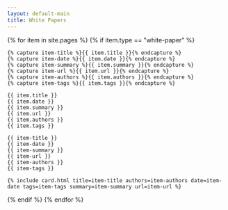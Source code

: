 ```yaml
---
layout: default-main
title: White Papers
---
```


{% for item in site.pages %}
  {% if item.type == "white-paper" %}

    {% capture item-title %}{{ item.title }}{% endcapture %}
    {% capture item-date %}{{ item.date }}{% endcapture %}
    {% capture item-summary %}{{ item.summary }}{% endcapture %}
    {% capture item-url %}{{ item.url }}{% endcapture %}
    {% capture item-authors %}{{ item.authors }}{% endcapture %}
    {% capture item-tags %}{{ item.tags }}{% endcapture %}

    {{ item.title }}
    {{ item.date }}
    {{ item.summary }}
    {{ item.url }}
    {{ item.authors }}
    {{ item.tags }}

    {{ item-title }}
    {{ item-date }}
    {{ item-summary }}
    {{ item-url }}
    {{ item-authors }}
    {{ item-tags }}

    {% include card.html title=item-title authors=item-authors date=item-date tags=item-tags summary=item-summary url=item-url %}
  
  {% endif %}
{% endfor %}
